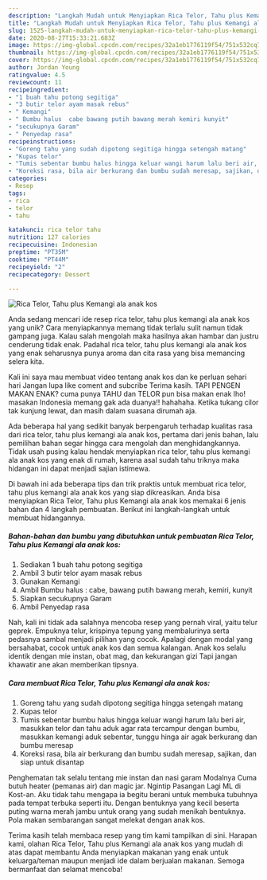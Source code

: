 ```yaml
---
description: "Langkah Mudah untuk Menyiapkan Rica Telor, Tahu plus Kemangi ala anak kos, Bikin Ngiler"
title: "Langkah Mudah untuk Menyiapkan Rica Telor, Tahu plus Kemangi ala anak kos, Bikin Ngiler"
slug: 1525-langkah-mudah-untuk-menyiapkan-rica-telor-tahu-plus-kemangi-ala-anak-kos-bikin-ngiler
date: 2020-08-27T15:33:21.683Z
image: https://img-global.cpcdn.com/recipes/32a1eb1776119f54/751x532cq70/rica-telor-tahu-plus-kemangi-ala-anak-kos-foto-resep-utama.jpg
thumbnail: https://img-global.cpcdn.com/recipes/32a1eb1776119f54/751x532cq70/rica-telor-tahu-plus-kemangi-ala-anak-kos-foto-resep-utama.jpg
cover: https://img-global.cpcdn.com/recipes/32a1eb1776119f54/751x532cq70/rica-telor-tahu-plus-kemangi-ala-anak-kos-foto-resep-utama.jpg
author: Jordan Young
ratingvalue: 4.5
reviewcount: 11
recipeingredient:
- "1 buah tahu potong segitiga"
- "3 butir telor ayam masak rebus"
- " Kemangi"
- " Bumbu halus  cabe bawang putih bawang merah kemiri kunyit"
- "secukupnya Garam"
- " Penyedap rasa"
recipeinstructions:
- "Goreng tahu yang sudah dipotong segitiga hingga setengah matang"
- "Kupas telor"
- "Tumis sebentar bumbu halus hingga keluar wangi harum lalu beri air, masukkan telor dan tahu aduk agar rata tercampur dengan bumbu, masukkan kemangi aduk sebentar, tunggu hinga air agak berkurang dan bumbu meresap"
- "Koreksi rasa, bila air berkurang dan bumbu sudah meresap, sajikan, dan siap untuk disantap"
categories:
- Resep
tags:
- rica
- telor
- tahu

katakunci: rica telor tahu 
nutrition: 127 calories
recipecuisine: Indonesian
preptime: "PT35M"
cooktime: "PT44M"
recipeyield: "2"
recipecategory: Dessert

---
```



![Rica Telor, Tahu plus Kemangi ala anak kos](https://img-global.cpcdn.com/recipes/32a1eb1776119f54/751x532cq70/rica-telor-tahu-plus-kemangi-ala-anak-kos-foto-resep-utama.jpg)

Anda sedang mencari ide resep rica telor, tahu plus kemangi ala anak kos yang unik? Cara menyiapkannya memang tidak terlalu sulit namun tidak gampang juga. Kalau salah mengolah maka hasilnya akan hambar dan justru cenderung tidak enak. Padahal rica telor, tahu plus kemangi ala anak kos yang enak seharusnya punya aroma dan cita rasa yang bisa memancing selera kita.

Kali ini saya mau membuat video tentang anak kos dan ke perluan sehari hari Jangan lupa like coment and subcribe Terima kasih. TAPI PENGEN MAKAN ENAK? cuma punya TAHU dan TELOR pun bisa makan enak lho! masakan Indonesia memang gak ada duanya!! hahahaha. Ketika tukang cilor tak kunjung lewat, dan masih dalam suasana dirumah aja.

Ada beberapa hal yang sedikit banyak berpengaruh terhadap kualitas rasa dari rica telor, tahu plus kemangi ala anak kos, pertama dari jenis bahan, lalu pemilihan bahan segar hingga cara mengolah dan menghidangkannya. Tidak usah pusing kalau hendak menyiapkan rica telor, tahu plus kemangi ala anak kos yang enak di rumah, karena asal sudah tahu triknya maka hidangan ini dapat menjadi sajian istimewa.


Di bawah ini ada beberapa tips dan trik praktis untuk membuat rica telor, tahu plus kemangi ala anak kos yang siap dikreasikan. Anda bisa menyiapkan Rica Telor, Tahu plus Kemangi ala anak kos memakai 6 jenis bahan dan 4 langkah pembuatan. Berikut ini langkah-langkah untuk membuat hidangannya.

<!--inarticleads1-->

##### Bahan-bahan dan bumbu yang dibutuhkan untuk pembuatan Rica Telor, Tahu plus Kemangi ala anak kos:

1. Sediakan 1 buah tahu potong segitiga
1. Ambil 3 butir telor ayam masak rebus
1. Gunakan  Kemangi
1. Ambil  Bumbu halus : cabe, bawang putih bawang merah, kemiri, kunyit
1. Siapkan secukupnya Garam
1. Ambil  Penyedap rasa


Nah, kali ini tidak ada salahnya mencoba resep yang pernah viral, yaitu telur geprek. Empuknya telur, krispinya tepung yang membalurinya serta pedasnya sambal menjadi pilihan yang cocok. Apalagi dengan modal yang bersahabat, cocok untuk anak kos dan semua kalangan. Anak kos selalu identik dengan mie instan, obat mag, dan kekurangan gizi Tapi jangan khawatir ane akan memberikan tipsnya. 

<!--inarticleads2-->

##### Cara membuat Rica Telor, Tahu plus Kemangi ala anak kos:

1. Goreng tahu yang sudah dipotong segitiga hingga setengah matang
1. Kupas telor
1. Tumis sebentar bumbu halus hingga keluar wangi harum lalu beri air, masukkan telor dan tahu aduk agar rata tercampur dengan bumbu, masukkan kemangi aduk sebentar, tunggu hinga air agak berkurang dan bumbu meresap
1. Koreksi rasa, bila air berkurang dan bumbu sudah meresap, sajikan, dan siap untuk disantap


Penghematan tak selalu tentang mie instan dan nasi garam Modalnya Cuma butuh heater (pemanas air) dan magic jar. Ngintip Pasangan Lagi ML di Kost-an. Aku tidak tahu mengapa ia begitu berani untuk membuka tubuhnya pada tempat terbuka seperti itu. Dengan bentuknya yang kecil beserta puting warna merah jambu untuk orang yang sudah menikah bentuknya. Pola makan sembarangan sangat melekat dengan anak kos. 

Terima kasih telah membaca resep yang tim kami tampilkan di sini. Harapan kami, olahan Rica Telor, Tahu plus Kemangi ala anak kos yang mudah di atas dapat membantu Anda menyiapkan makanan yang enak untuk keluarga/teman maupun menjadi ide dalam berjualan makanan. Semoga bermanfaat dan selamat mencoba!
